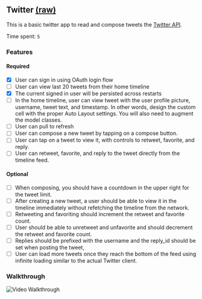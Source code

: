 ## Twitter [(raw)](https://gist.githubusercontent.com/timothy1ee/b9b1860c8ecb4b0b1c18/raw/2adc3f63677d81644e00245cee891eee88907767/gistfile1.md)

This is a basic twitter app to read and compose tweets the [Twitter API](https://apps.twitter.com/).

Time spent: `5`

### Features

#### Required

- [x] User can sign in using OAuth login flow
- [ ] User can view last 20 tweets from their home timeline
- [x] The current signed in user will be persisted across restarts
- [ ] In the home timeline, user can view tweet with the user profile picture, username, tweet text, and timestamp.  In other words, design the custom cell with the proper Auto Layout settings.  You will also need to augment the model classes.
- [ ] User can pull to refresh
- [ ] User can compose a new tweet by tapping on a compose button.
- [ ] User can tap on a tweet to view it, with controls to retweet, favorite, and reply.
- [ ] User can retweet, favorite, and reply to the tweet directly from the timeline feed.

#### Optional

- [ ] When composing, you should have a countdown in the upper right for the tweet limit.
- [ ] After creating a new tweet, a user should be able to view it in the timeline immediately without refetching the timeline from the network.
- [ ] Retweeting and favoriting should increment the retweet and favorite count.
- [ ] User should be able to unretweet and unfavorite and should decrement the retweet and favorite count.
- [ ] Replies should be prefixed with the username and the reply_id should be set when posting the tweet,
- [ ] User can load more tweets once they reach the bottom of the feed using infinite loading similar to the actual Twitter client.

### Walkthrough

![Video Walkthrough](...)

